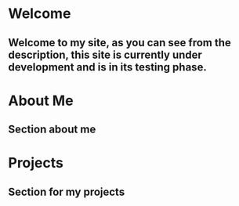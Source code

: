 # Welcome
## Welcome to my site, as you can see from the description, this site is currently under development and is in its testing phase.

# About Me
## Section about me

# Projects
## Section for my projects
